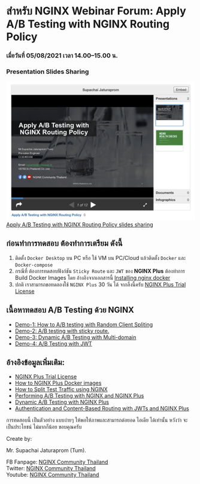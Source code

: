 # สำหรับ NGINX Webinar Forum:  Apply A/B Testing with NGINX Routing Policy 
### เมื่อวันที่ 05/08/2021 เวลา 14.00–15.00 น.
### Presentation Slides Sharing

![presentation slides sharing](docs/images/presentation_images.png)
[Apply A/B Testing with NGINX Routing Policy slides sharing](https://bit.ly/ngxthailand-ab-tesing-nginx)


## ก่อนทำการทดสอบ ต้องทำการเตรียม ดังนี้
1. ติดตั้ง ```Docker Desktop``` บน PC หรือ ใช้ VM บน PC/Cloud แล้วติดตั้ง ```Docker``` และ ```Docker-compose```
2. กรณีที่ ต้องการทดสอบฟังก์ชัน ```Sticky Route``` และ ```JWT``` ของ **NGINX Plus** ต้องทำการ Build Docker Images โดย อ้างอิงจากเอกสารนี้
[Installing nginx docker](https://docs.nginx.com/nginx/admin-guide/installing-nginx/installing-nginx-docker)
3. ปกติ เราสามารถขอทดลองใช้ ``NGINX Plus`` 30 วัน ได้ จากลิ้งนี้ครับ [NGINX Plus Trial License](https://www.nginx.com/free-trial-request/)


## เนื้อหาทดสอบ A/B Testing ด้วย NGINX
- [Demo-1: How to A/B testing with Random Client Spliting](docs/demo-1-ab-testing-random-slipting.md)
- [Demo-2: A/B testing with sticky route.](docs/demo-1-ab-testing-random-slipting.md)
- [Demo-3: Dynamic A/B Testing with Multi-domain](docs/demo-3-ab-testing-dynamic-random-slipting.md)
- [Demo-4: A/B Testing with JWT](docs/demo-4-ab-testing-with-jwt-routing.md)


## อ้างอิงข้อมูลเพิ่มเติม:
- [NGINX Plus Trial License](https://www.nginx.com/free-trial-request/)
- [How to NGINX Plus Docker images](https://docs.nginx.com/nginx/admin-guide/installing-nginx/installing-nginx-docker/)
- [How to Split Test Traffic using NGINX](https://www.linkedin.com/pulse/how-split-test-traffic-using-nginx-shishir-dwivedi)
- [Performing A/B Testing with NGINX and NGINX Plus](https://www.nginx.com/blog/performing-a-b-testing-nginx-plus)
- [Dynamic A/B Testing with NGINX Plus](https://www.nginx.com/blog/dynamic-a-b-testing-with-nginx-plus)
- [Authentication and Content-Based Routing with JWTs and NGINX Plus](https://www.nginx.com/blog/authentication-content-based-routing-jwts-nginx-plus/)

การทดสอบนี้ เป็นตัวอย่าง แบบง่ายๆ ให้พอให้ภาพและสามารถต่อยอด ไอเดีย ได้เท่านั้น หวังว่า จะเป็นประโยชน์ ไม่มากก็น้อย ขอบคุณครับ

 Create by:

Mr. Supachai Jaturaprom (Tum).

FB Fanpage: [NGINX Community Thailand](https://www.facebook.com/nginx.community.thailand)\
Twitter: [NGINX Community Thailand](https://twitter.com/NginxThailand)\
Youtube: [NGINX Community Thailand](https://www.youtube.com/channel/UC6jRLyLwdKhR_HQtJ9DrToA)
